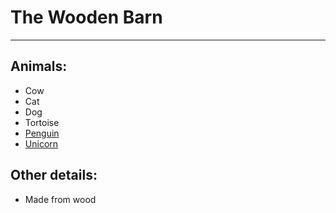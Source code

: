 # The Wooden Barn

----

## Animals:

* Cow
* Cat
* Dog
* Tortoise
* [Penguin](./penguin.md)
* [Unicorn](./unicorn.md)

## Other details:

* Made from wood